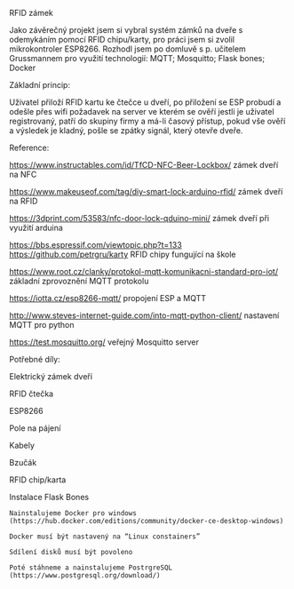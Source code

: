RFID zámek 

Jako závěrečný projekt jsem si vybral systém zámků na dveře s odemykáním pomocí RFID chipu/karty, pro práci jsem si zvolil mikrokontroler ESP8266. Rozhodl jsem po domluvě s p. učitelem Grussmannem pro využití technologií: MQTT; Mosquitto; Flask bones; Docker 

 

Základní princip: 

Uživatel přiloží RFID kartu ke čtečce u dveří, po přiložení se ESP probudí a odešle přes wifi požadavek na server ve kterém se ověří jestli je uživatel registrovaný, patří do skupiny firmy a má-li časový přístup, pokud vše ověří a výsledek je kladný, pošle se zpátky signál, který otevře dveře. 

 

Reference: 

https://www.instructables.com/id/TfCD-NFC-Beer-Lockbox/ zámek dveří na NFC 

https://www.makeuseof.com/tag/diy-smart-lock-arduino-rfid/ zámek dveří na RFID 

https://3dprint.com/53583/nfc-door-lock-qduino-mini/ zámek dveří při využití arduina 

https://bbs.espressif.com/viewtopic.php?t=133 https://github.com/petrgru/karty RFID chipy fungující na škole 

https://www.root.cz/clanky/protokol-mqtt-komunikacni-standard-pro-iot/ základní zprovoznění MQTT protokolu 

https://iotta.cz/esp8266-mqtt/ propojení ESP a MQTT 

http://www.steves-internet-guide.com/into-mqtt-python-client/ nastavení MQTT pro python 

https://test.mosquitto.org/ veřejný Mosquitto server 

 

Potřebné díly: 

Elektrický zámek dveří 

RFID čtečka 

ESP8266 

Pole na pájení 

Kabely 

Bzučák 

RFID chip/karta 

 

 

 

 

 

 

Instalace Flask Bones 

    Nainstalujeme Docker pro windows (https://hub.docker.com/editions/community/docker-ce-desktop-windows) 

    Docker musí být nastavený na “Linux constainers” 

    Sdílení disků musí být povoleno 

    Poté stáhneme a nainstalujeme PostrgreSQL (https://www.postgresql.org/download/) 

     

 

 

 

 

 

 

 

 

 
